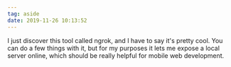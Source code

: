 ```yaml
---
tag: aside
date: 2019-11-26 10:13:52
---
```

I just discover this tool called ngrok, and I have to say it's pretty cool. You can do a few things with it, but for my purposes it lets me expose a local server online, which should be really helpful for mobile web development. 
